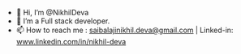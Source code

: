 - 👋 Hi, I’m @NikhilDeva
- 👀 I’m a Full stack developer.
- 📫 How to reach me : saibalajinikhil.deva@gmail.com | Linked-in: www.linkedin.com/in/nikhil-deva

<!---
NikhilDeva/NikhilDeva is a ✨ special ✨ repository because its `README.md` (this file) appears on your GitHub profile.
You can click the Preview link to take a look at your changes.
--->
